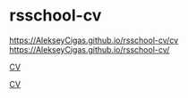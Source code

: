 # rsschool-cv
https://AlekseyCigas.github.io/rsschool-cv/cv
https://AlekseyCigas.github.io/rsschool-cv/
<p><a href="https://AlekseyCigas.github.io/rsschool-cv/cv">CV</a></p>
 <p><a href="https://AlekseyCigas.github.io/rsschool-cv/">CV</a></p> 
